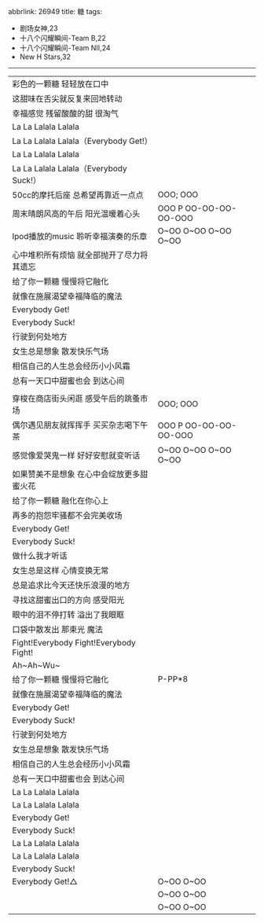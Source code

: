 abbrlink: 26949
title: 糖
tags:
  - 剧场女神,23
  - 十八个闪耀瞬间-Team B,22
  - 十八个闪耀瞬间-Team NII,24
  - New H Stars,32
---
|      |      |
|--|--|
|彩色的一颗糖 轻轻放在口中|      |
|这甜味在舌尖就反复来回地转动|      |
|幸福感觉 残留酸酸的甜 很淘气|      |
|La La Lalala Lalala|      |
|La La Lalala Lalala（Everybody Get!）|      |
|La La Lalala Lalala|      |
|La La Lalala Lalala（Everybody Suck!）|      |
|50cc的摩托后座 总希望再靠近一点点|OOO; OOO|
|周末晴朗风高的午后 阳光温暖着心头|OOO P OO-OO-OO-OO-OOO|
|Ipod播放的music 聆听幸福演奏的乐章|O~OO O~OO O~OO O~OO|
|心中堆积所有烦恼 就全部抛开了尽力将其遗忘|      |
|给了你一颗糖 慢慢将它融化|      |
|就像在施展渴望幸福降临的魔法|      |
|Everybody Get!|      |
|Everybody Suck!|      |
|行驶到何处地方|      |
|女生总是想象 散发快乐气场|      |
|相信自己的人生总会经历小小风霜|      |
|总有一天口中甜蜜也会 到达心间|      |
|      |      |
|穿梭在商店街头闲逛 感受午后的跳蚤市场|OOO; OOO|
|偶尔遇见朋友就挥挥手 买买杂志喝下午茶|OOO P OO-OO-OO-OO-OOO|
|感觉像爱哭鬼一样 好好安慰就变听话|O~OO O~OO O~OO O~OO|
|如果赞美不是想象 在心中会绽放更多甜蜜火花|      |
|给了你一颗糖 融化在你心上|      |
|再多的抱怨牢骚都不会完美收场|      |
|Everybody Get!|      |
|Everybody Suck!|      |
|做什么我才听话|      |
|女生总是这样 心情变换无常|      |
|总是追求比今天还快乐浪漫的地方|      |
|寻找这甜蜜出口的方向 感受阳光|      |
|眼中的泪不停打转 溢出了我眼眶|      |
|口袋中散发出 那束光 魔法|      |
|Fight!Everybody Fight!Everybody Fight!|      |
|Ah~Ah~Wu~|      |
|给了你一颗糖 慢慢将它融化|P-PP*8|
|就像在施展渴望幸福降临的魔法|      |
|Everybody Get!|      |
|Everybody Suck!|      |
|行驶到何处地方|      |
|女生总是想象 散发快乐气场|      |
|相信自己的人生总会经历小小风霜|      |
|总有一天口中甜蜜也会 到达心间|      |
|La La Lalala Lalala|      |
|La La Lalala Lalala|      |
|Everybody Get!|      |
|Everybody Suck!|      |
|La La Lalala Lalala|      |
|La La Lalala Lalala|      |
|Everybody Suck!|      |
|Everybody Get!△|O~OO O~OO|
|      |O~OO O~OO|
|      |O~OO O~OO|
